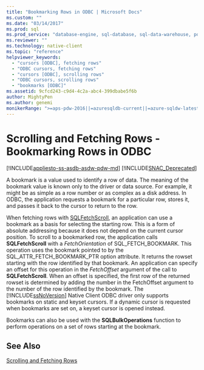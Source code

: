 ```yaml
---
title: "Bookmarking Rows in ODBC | Microsoft Docs"
ms.custom: ""
ms.date: "03/14/2017"
ms.prod: sql
ms.prod_service: "database-engine, sql-database, sql-data-warehouse, pdw"
ms.reviewer: ""
ms.technology: native-client
ms.topic: "reference"
helpviewer_keywords: 
  - "cursors [ODBC], fetching rows"
  - "ODBC cursors, fetching rows"
  - "cursors [ODBC], scrolling rows"
  - "ODBC cursors, scrolling rows"
  - "bookmarks [ODBC]"
ms.assetid: 9cfcd243-c9d4-4c2a-abc4-399dbabe5f6b
author: MightyPen
ms.author: genemi
monikerRange: ">=aps-pdw-2016||=azuresqldb-current||=azure-sqldw-latest||>=sql-server-2016||=sqlallproducts-allversions||>=sql-server-linux-2017||=azuresqldb-mi-current"
---
```

# Scrolling and Fetching Rows - Bookmarking Rows in ODBC
[!INCLUDE[appliesto-ss-asdb-asdw-pdw-md](../../includes/appliesto-ss-asdb-asdw-pdw-md.md)]
[!INCLUDE[SNAC_Deprecated](../../includes/snac-deprecated.md)]

  A bookmark is a value used to identify a row of data. The meaning of the bookmark value is known only to the driver or data source. For example, it might be as simple as a row number or as complex as a disk address. In ODBC, the application requests a bookmark for a particular row, stores it, and passes it back to the cursor to return to the row.  
  
 When fetching rows with [SQLFetchScroll](../../relational-databases/native-client-odbc-api/sqlfetchscroll.md), an application can use a bookmark as a basis for selecting the starting row. This is a form of absolute addressing because it does not depend on the current cursor position. To scroll to a bookmarked row, the application calls **SQLFetchScroll** with a *FetchOrientation* of SQL_FETCH_BOOKMARK. This operation uses the bookmark pointed to by the SQL_ATTR_FETCH_BOOKMARK_PTR option attribute. It returns the rowset starting with the row identified by that bookmark. An application can specify an offset for this operation in the *FetchOffset* argument of the call to **SQLFetchScroll**. When an offset is specified, the first row of the returned rowset is determined by adding the number in the FetchOffset argument to the number of the row identified by the bookmark. The [!INCLUDE[ssNoVersion](../../includes/ssnoversion-md.md)] Native Client ODBC driver only supports bookmarks on static and keyset cursors. If a dynamic cursor is requested when bookmarks are set on, a keyset cursor is opened instead.  
  
 Bookmarks can also be used with the **SQLBulkOperations** function to perform operations on a set of rows starting at the bookmark.  
  
## See Also  
 [Scrolling and Fetching Rows](../../relational-databases/native-client-odbc-cursors/scrolling-and-fetching-rows.md)  
  
  
